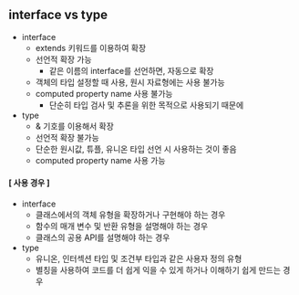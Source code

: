 ## interface vs type
- interface
  - extends 키워드를 이용하여 확장
  - 선언적 확장 가능
    - 같은 이름의 interface를 선언하면, 자동으로 확장
  - 객체의 타입 설정할 때 사용, 원시 자료형에는 사용 불가능
  - computed property name 사용 불가능
    - 단순히 타입 검사 및 추론을 위한 목적으로 사용되기 때문에
- type
  - & 기호를 이용해서 확장
  - 선언적 확장 불가능
  - 단순한 원시값, 튜플, 유니온 타입 선언 시 사용하는 것이 좋음
  - computed property name 사용 가능
 
#### [ 사용 경우 ]
- interface
  - 클래스에서의 객체 유형을 확장하거나 구현해야 하는 경우
  - 함수의 매개 변수 및 반환 유형을 설명해야 하는 경우
  - 클래스의 공용 API를 설명해야 하는 경우
- type
  - 유니온, 인터섹션 타입 및 조건부 타입과 같은 사용자 정의 유형
  - 별칭을 사용하여 코드를 더 쉽게 익을 수 있게 하거나 이해하기 쉽게 만드는 경우
    
